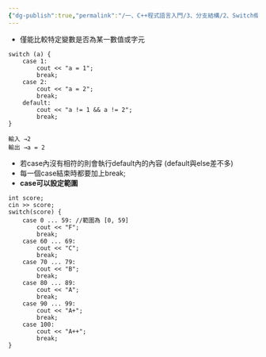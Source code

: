 ```yaml
---
{"dg-publish":true,"permalink":"/一、C++程式語言入門/3、分支結構/2、Switch條件判斷/"}
---
```



- 僅能比較特定變數是否為某一數值或字元

```
switch (a) {
	case 1:
		cout << "a = 1";
		break;
	case 2:
		cout << "a = 2";
		break;
	default:
		cout << "a != 1 && a != 2";
		break;
}

輸入 →2
輸出 →a = 2
```

- 若case內沒有相符的則會執行default內的內容 (default與else差不多)
- 每一個case結束時都要加上break;
- **case可以設定範圍**

```
int score;
cin >> score;
switch(score) {
	case 0 ... 59: //範圍為 [0, 59]
		cout << "F";
		break;
	case 60 ... 69:
		cout << "C";
		break;
	case 70 ... 79:
		cout << "B";
		break;
	case 80 ... 89:
		cout << "A";
		break;
	case 90 ... 99:
		cout << "A+";
		break;
	case 100:
		cout << "A++";
		break;
}
```